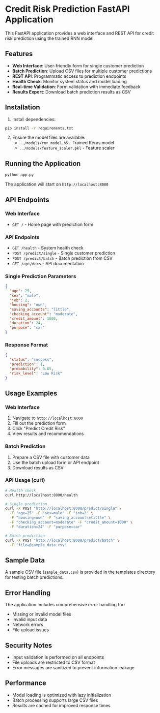 # Credit Risk Prediction FastAPI Application

This FastAPI application provides a web interface and REST API for credit risk prediction using the trained RNN model.

## Features

- **Web Interface**: User-friendly form for single customer prediction
- **Batch Prediction**: Upload CSV files for multiple customer predictions
- **REST API**: Programmatic access to prediction endpoints
- **Health Check**: Monitor system status and model loading
- **Real-time Validation**: Form validation with immediate feedback
- **Results Export**: Download batch prediction results as CSV

## Installation

1. Install dependencies:
```bash
pip install -r requirements.txt
```

2. Ensure the model files are available:
   - `../models/rnn_model.h5` - Trained Keras model
   - `../models/feature_scaler.pkl` - Feature scaler

## Running the Application

```bash
python app.py
```

The application will start on `http://localhost:8000`

## API Endpoints

### Web Interface
- `GET /` - Home page with prediction form

### API Endpoints
- `GET /health` - System health check
- `POST /predict/single` - Single customer prediction
- `POST /predict/batch` - Batch prediction from CSV
- `GET /api/docs` - API documentation

### Single Prediction Parameters
```json
{
  "age": 25,
  "sex": "male",
  "job": 2,
  "housing": "own",
  "saving_accounts": "little",
  "checking_account": "moderate",
  "credit_amount": 1000,
  "duration": 24,
  "purpose": "car"
}
```

### Response Format
```json
{
  "status": "success",
  "prediction": 1,
  "probability": 0.85,
  "risk_level": "Low Risk"
}
```

## Usage Examples

### Web Interface
1. Navigate to `http://localhost:8000`
2. Fill out the prediction form
3. Click "Predict Credit Risk"
4. View results and recommendations

### Batch Prediction
1. Prepare a CSV file with customer data
2. Use the batch upload form or API endpoint
3. Download results as CSV

### API Usage (curl)
```bash
# Health check
curl http://localhost:8000/health

# Single prediction
curl -X POST "http://localhost:8000/predict/single" \
  -F "age=25" -F "sex=male" -F "job=2" \
  -F "housing=own" -F "saving_accounts=little" \
  -F "checking_account=moderate" -F "credit_amount=1000" \
  -F "duration=24" -F "purpose=car"

# Batch prediction
curl -X POST "http://localhost:8000/predict/batch" \
  -F "file=@sample_data.csv"
```

## Sample Data

A sample CSV file (`sample_data.csv`) is provided in the templates directory for testing batch predictions.

## Error Handling

The application includes comprehensive error handling for:
- Missing or invalid model files
- Invalid input data
- Network errors
- File upload issues

## Security Notes

- Input validation is performed on all endpoints
- File uploads are restricted to CSV format
- Error messages are sanitized to prevent information leakage

## Performance

- Model loading is optimized with lazy initialization
- Batch processing supports large CSV files
- Results are cached for improved response times